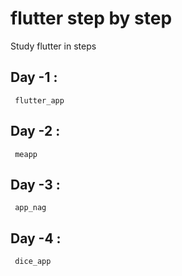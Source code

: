 # flutter step by step
 Study flutter in steps

## Day -1 :
     flutter_app
## Day -2 :
     meapp
## Day -3 :
     app_nag
## Day -4 :
     dice_app
